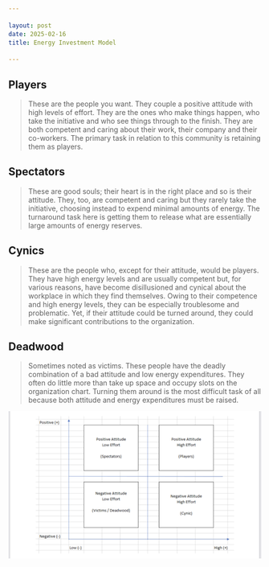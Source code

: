 ```yaml
---

layout: post
date: 2025-02-16
title: Energy Investment Model

---
```


## Players

 > These are the people you want. They couple a positive attitude with high levels of effort. They are the ones who make things happen, who take the initiative and who see things through to the finish. They are both competent and caring about their work, their company and their co-workers. The primary task in relation to this community is retaining them as players.

## Spectators

> These are good souls; their heart is in the right place and so is their attitude. They, too, are competent and caring but they rarely take the initiative, choosing instead to expend minimal amounts of energy. The turnaround task here is getting them to release what are essentially large amounts of energy reserves.

## Cynics

> These are the people who, except for their attitude, would be players. They have high energy levels and are usually competent but, for various reasons, have become disillusioned and cynical about the workplace in which they find themselves. Owing to their competence and high energy levels, they can be especially troublesome and problematic. Yet, if their attitude could be turned around, they could make significant contributions to the organization.

## Deadwood

> Sometimes noted as victims. These people have the deadly combination of a bad attitude and low energy expenditures. They often do little more than take up space and occupy slots on the organization chart. Turning them around is the most difficult task of all because both attitude and energy expenditures must be raised.

![Energy Investment Model](/images/energy-investment-model.png)